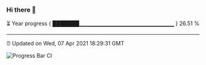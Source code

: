 ### Hi there 👋

⏳ Year progress { ███████▁▁▁▁▁▁▁▁▁▁▁▁▁▁▁▁▁▁▁▁▁▁▁ } 26.51 %

---

⏰ Updated on Wed, 07 Apr 2021 18:29:31 GMT

![Progress Bar CI](https://github.com/liununu/liununu/workflows/Progress%20Bar%20CI/badge.svg)
